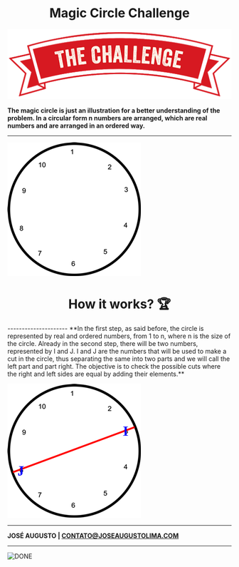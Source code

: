 <h1 align="center"> Magic Circle Challenge</h1>


![CHALLENGE](https://github.com/augustojesus/MagicCircle/blob/master/assets/bannerChallenge.png?raw=true)

**The magic circle is just an illustration for a better understanding of the problem. In a circular form n numbers are arranged, which are real numbers and are arranged in an ordered way.**


----------

![IMAGE1](https://github.com/augustojesus/MagicCircle/blob/master/assets/img_1.png?raw=true)


<h1 align="center"> How it works? 🏆 </h1>
---------------------  
**In the first step, as said before, the circle is represented by real and ordered numbers, from 1 to n, where n is the size of the circle. Already in the second step, there will be two numbers, represented by I and J. I and J are the numbers that will be used to make a cut in the circle, thus separating the same into two parts and we will call the left part and part right. The objective is to check the possible cuts where the right and left sides are equal by adding their elements.**

![IMAGE2](https://github.com/augustojesus/MagicCircle/blob/master/assets/img_2.png?raw=true)

---------------------------

**JOSÉ AUGUSTO | CONTATO@JOSEAUGUSTOLIMA.COM**

-------------------------- 
![DONE](https://media.istockphoto.com/vectors/well-done-paper-banner-vector-id914386120)


